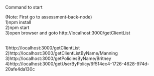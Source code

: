 Command to start

(Note: First go to assessment-back-node)<br>
1)npm install<br>
2)npm start<br>
3)open browser and goto http://localhost:3000/getClientList<br><br>

1)http://localhost:3000/getClientList<br>
2)http://localhost:3000/getClientListByName/Manning<br>
3)http://localhost:3000/getPoliciesByName/Britney<br>
4)http://localhost:3000/getUserByPolicy/6f514ec4-1726-4628-974d-20afe4da130c
